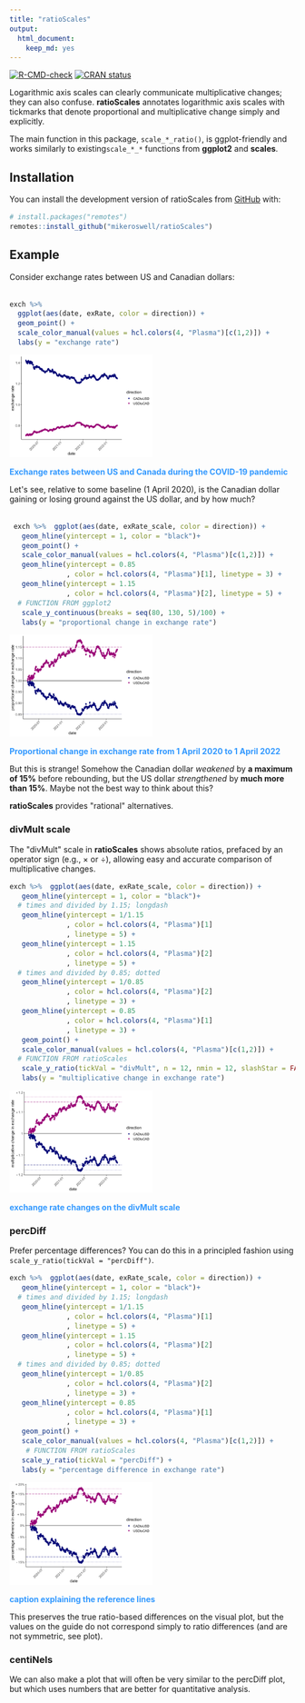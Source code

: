 ```yaml
---
title: "ratioScales"
output: 
  html_document:
    keep_md: yes
---
```


<!-- README.md is generated from README.Rmd. Please edit that file -->

<!-- set font blue and bold for captions -->
<style>
.caption{
color: #3399ff; font-weight: bold;
}
</style>





<!-- badges: start -->

[![R-CMD-check](https://github.com/mikeroswell/ratioScales/actions/workflows/R-CMD-check.yaml/badge.svg)](https://github.com/mikeroswell/ratioScales/actions/workflows/R-CMD-check.yaml)
[![CRAN status](https://www.r-pkg.org/badges/version/ratioScales)](https://CRAN.R-project.org/package=ratioScales)
<!-- badges: end -->

Logarithmic axis scales can clearly communicate multiplicative changes; they can 
also confuse. **ratioScales** annotates logarithmic axis scales with tickmarks 
that denote proportional and multiplicative change simply and explicitly.  

The main function in this package, `scale_*_ratio()`, is ggplot-friendly and 
works similarly to existing`scale_*_*` functions from **ggplot2** and 
**scales**. 

## Installation

You can install the development version of ratioScales from 
[GitHub](https://github.com/mikeroswell/ratioScales) with:

``` r
# install.packages("remotes")
remotes::install_github("mikeroswell/ratioScales")
```

## Example

Consider exchange rates between US and Canadian dollars:


```r

exch %>% 
  ggplot(aes(date, exRate, color = direction)) + 
  geom_point() +
  scale_color_manual(values = hcl.colors(4, "Plasma")[c(1,2)]) +
  labs(y = "exchange rate") 
```

<div class="figure">
<img src="man/figures/README-raw_exchange-1.png" alt="Exchange rates between US and Canada during the COVID-19 pandemic. x-axis: dates from April 2020 to April 2022. y-axis: exchange rate (Canadian to US in Blue, US to Canadian in Magenta). Two curves with imperfect mirroring on arithmetic scale." width="50%" />
<p class="caption">Exchange rates between US and Canada during the COVID-19 pandemic</p>
</div>



Let's see, relative to some baseline (1 April 2020), is the Canadian dollar
gaining or losing ground against the US dollar, and by how much?


```r

 exch %>%  ggplot(aes(date, exRate_scale, color = direction)) + 
   geom_hline(yintercept = 1, color = "black")+
   geom_point() +
   scale_color_manual(values = hcl.colors(4, "Plasma")[c(1,2)]) +
   geom_hline(yintercept = 0.85
              , color = hcl.colors(4, "Plasma")[1], linetype = 3) +
   geom_hline(yintercept = 1.15
              , color = hcl.colors(4, "Plasma")[2], linetype = 5) +
  # FUNCTION FROM ggplot2
   scale_y_continuous(breaks = seq(80, 130, 5)/100) +
   labs(y = "proportional change in exchange rate") 
```

<div class="figure">
<img src="man/figures/README-scaled_exchange-1.png" alt="add alt text here" width="50%" />
<p class="caption">Proportional change in exchange rate from 1 April 2020 to 1 April 2022</p>
</div>

But this is strange! Somehow the Canadian dollar *weakened* by 
**a maximum of 15%** before rebounding, but the US dollar *strengthened* by 
**much more than 15%**. Maybe not the best way to think about this? 

**ratioScales** provides "rational" alternatives.

### divMult scale

The "divMult" scale in **ratioScales** shows absolute ratios, prefaced by an
operator sign (e.g., × or ÷), allowing easy and accurate comparison of
multiplicative changes.


```r
exch %>%  ggplot(aes(date, exRate_scale, color = direction)) + 
   geom_hline(yintercept = 1, color = "black")+
  # times and divided by 1.15; longdash
   geom_hline(yintercept = 1/1.15
              , color = hcl.colors(4, "Plasma")[1]
              , linetype = 5) +
   geom_hline(yintercept = 1.15
              , color = hcl.colors(4, "Plasma")[2]
              , linetype = 5) +
  # times and divided by 0.85; dotted
   geom_hline(yintercept = 1/0.85
              , color = hcl.colors(4, "Plasma")[2]
              , linetype = 3) +
   geom_hline(yintercept = 0.85
              , color = hcl.colors(4, "Plasma")[1]
              , linetype = 3) +
   geom_point() +
   scale_color_manual(values = hcl.colors(4, "Plasma")[c(1,2)]) +
  # FUNCTION FROM ratioScales
   scale_y_ratio(tickVal = "divMult", n = 12, nmin = 12, slashStar = FALSE) +
   labs(y = "multiplicative change in exchange rate") 
```

<div class="figure">
<img src="man/figures/README-divMult_example-1.png" alt="Add alt text" width="50%" />
<p class="caption">exchange rate changes on the divMult scale</p>
</div>

### percDiff

Prefer percentage differences? You can do this in a principled fashion using
`scale_y_ratio(tickVal = "percDiff")`.


```r
exch %>%  ggplot(aes(date, exRate_scale, color = direction)) + 
   geom_hline(yintercept = 1, color = "black")+
  # times and divided by 1.15; longdash
   geom_hline(yintercept = 1/1.15
              , color = hcl.colors(4, "Plasma")[1]
              , linetype = 5) +
   geom_hline(yintercept = 1.15
              , color = hcl.colors(4, "Plasma")[2]
              , linetype = 5) +
  # times and divided by 0.85; dotted
   geom_hline(yintercept = 1/0.85
              , color = hcl.colors(4, "Plasma")[2]
              , linetype = 3) +
   geom_hline(yintercept = 0.85
              , color = hcl.colors(4, "Plasma")[1]
              , linetype = 3) +
   geom_point() +
   scale_color_manual(values = hcl.colors(4, "Plasma")[c(1,2)]) +
    # FUNCTION FROM ratioScales
   scale_y_ratio(tickVal = "percDiff") +
   labs(y = "percentage difference in exchange rate") 
```

<div class="figure">
<img src="man/figures/README-percDiff_example-1.png" alt="caption explaining the reference lines" width="50%" />
<p class="caption">caption explaining the reference lines</p>
</div>

This preserves the true ratio-based differences on the visual plot, but the values on the guide do not correspond simply to ratio differences (and are not symmetric, see plot).

### centiNels

<metatext>
We can also make a plot that will often be very similar to the percDiff plot, but which uses numbers that are better for quantitative analysis.
</metatext>

<!-- some COMMENTS here to keep track of 
We think we are currently using GitHub Actions to re-render `README.Rmd` every time you push. An example workflow can be found here: <https://github.com/r-lib/actions/tree/v1/examples>.

When you add a new plot, don't forget to commit and push the resulting figure files, so they display on GitHub and CRAN.

Add alt-text (and consider adding short captions as well) to all figures
-->
